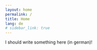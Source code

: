 ```yaml
---
layout: home
permalink: /
title: Home
lang: de
# sidebar_link: true
---
```


<!-- ## Teste About-de.md -->

I should write something here (in german)!
